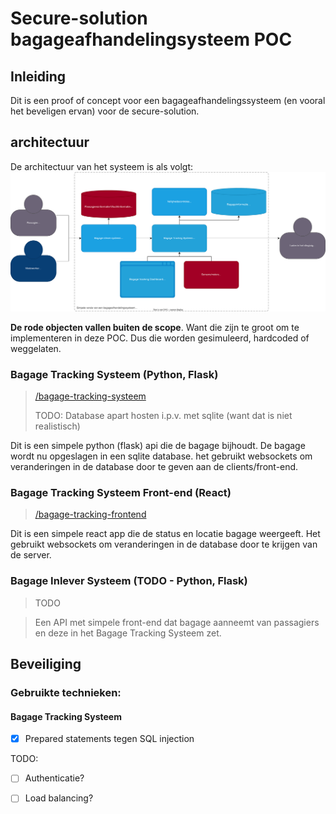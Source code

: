 # Secure-solution bagageafhandelingsysteem POC

## Inleiding
Dit is een proof of concept voor een bagageafhandelingssysteem (en vooral het beveligen ervan) voor de secure-solution.





## architectuur
De architectuur van het systeem is als volgt:
![architectuur](img/c4-bagageafhandeling.svg)

**De rode objecten vallen buiten de scope**. Want die zijn te groot om te implementeren in deze POC. Dus die worden gesimuleerd, hardcoded of weggelaten.

### Bagage Tracking Systeem (Python, Flask)
> [/bagage-tracking-systeem](/bagage-tracking-systeem)
>
> TODO: Database apart hosten i.p.v. met sqlite (want dat is niet realistisch)

Dit is een simpele python (flask) api die de bagage bijhoudt. De bagage wordt nu opgeslagen in een sqlite database. het gebruikt websockets om veranderingen in de database door te geven aan de clients/front-end.

### Bagage Tracking Systeem Front-end (React)
> [/bagage-tracking-frontend](/bagage-tracking-frontend)

Dit is een simpele react app die de status en locatie bagage weergeeft. Het gebruikt websockets om veranderingen in de database door te krijgen van de server.

### Bagage Inlever Systeem (TODO - Python, Flask)
> TODO

> Een API met simpele front-end dat bagage aanneemt van passagiers en deze in het Bagage Tracking Systeem zet.



## Beveiliging


### Gebruikte technieken:
#### Bagage Tracking Systeem
- [X] Prepared statements tegen SQL injection

TODO:
- [ ] Authenticatie?
- [ ] Load balancing?


